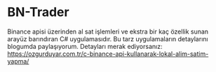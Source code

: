 # BN-Trader

Binance apisi üzerinden al sat işlemleri ve ekstra bir kaç özellik sunan arayüz barındıran C# uygulamasıdır.
Bu tarz uygulamaların detaylarını blogumda paylaşıyorum. Detayları merak ediyorsanız: https://ozgurduyar.com.tr/c-binance-api-kullanarak-lokal-alim-satim-yapma/

